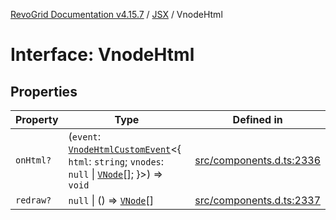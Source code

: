 [RevoGrid Documentation v4.15.7](README.md) / [JSX](Namespace.JSX.md) / VnodeHtml

# Interface: VnodeHtml

## Properties

| Property | Type | Defined in |
| ------ | ------ | ------ |
| `onHtml?` | (`event`: [`VnodeHtmlCustomEvent`](Interface.VnodeHtmlCustomEvent.md)\<\{ `html`: `string`; `vnodes`: `null` \| [`VNode`](Interface.VNode.md)[]; \}\>) => `void` | [src/components.d.ts:2336](https://github.com/revolist/revogrid/blob/4b66617ba213e84ecc08d523780ce49415de163a/src/components.d.ts#L2336) |
| `redraw?` | `null` \| () => [`VNode`](Interface.VNode.md)[] | [src/components.d.ts:2337](https://github.com/revolist/revogrid/blob/4b66617ba213e84ecc08d523780ce49415de163a/src/components.d.ts#L2337) |
